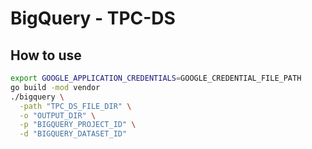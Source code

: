 # BigQuery - TPC-DS

## How to use
```sh
export GOOGLE_APPLICATION_CREDENTIALS=GOOGLE_CREDENTIAL_FILE_PATH
go build -mod vendor
./bigquery \
  -path "TPC_DS_FILE_DIR" \
  -o "OUTPUT_DIR" \
  -p "BIGQUERY_PROJECT_ID" \
  -d "BIGQUERY_DATASET_ID"
```

